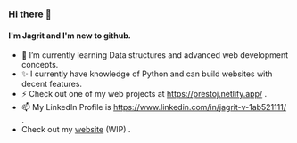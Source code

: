 ### Hi there 👋
#### I'm Jagrit and I'm new to github.
- 🌱 I’m currently learning Data structures and advanced web development concepts.
- ✨ I currently have knowledge of Python and can build websites with decent features.
- ⚡ Check out one of my web projects at https://prestoj.netlify.app/ .
- 📫 My LinkedIn Profile is https://www.linkedin.com/in/jagrit-v-1ab521111/ .
- Check out my [website](https://jagritvats.netlify.app/) (WIP) .

<!--
**jagritvats/jagritvats** is a ✨ _special_ ✨ repository because its `README.md` (this file) appears on your GitHub profile.

Here are some ideas to get you started:

- 🔭 I’m currently working on ...

- 👯 I’m looking to collaborate on ...
- 🤔 I’m looking for help with ...
- 💬 Ask me about ...
- 📫 How to reach me: ...
- 😄 Pronouns: ...
- ⚡ Fun fact: ...
-->
